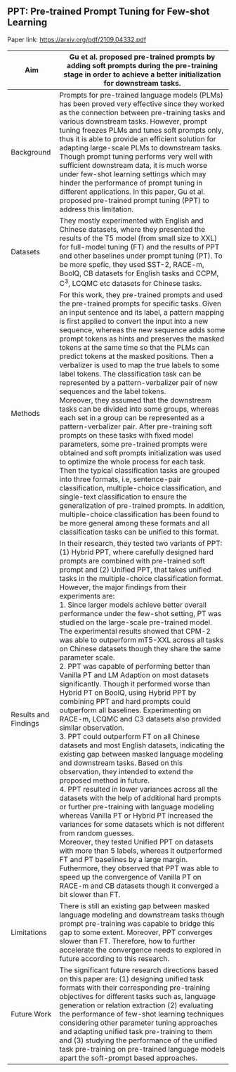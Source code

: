 ## PPT: Pre-trained Prompt Tuning for Few-shot Learning

Paper link: https://arxiv.org/pdf/2109.04332.pdf

| Aim | Gu et al. proposed pre-trained prompts by adding soft prompts during the pre-training stage in order to achieve a better initialization for downstream tasks. | 
| ------- | --- | 
| Background | Prompts for pre-trained language models (PLMs) has been proved very effective since they worked as the connection between pre-training tasks and various downstream tasks. However, prompt tuning freezes PLMs and tunes soft prompts only, thus it is able to provide an efficient solution for adapting large-scale PLMs to downstream tasks. Though prompt tuning performs very well with sufficient downstream data, it is much worse under few-shot learning settings which may hinder the performance of prompt tuning in different applications. In this paper, Gu et al. proposed pre-trained prompt tuning (PPT) to address this limitation. | 
| Datasets | They mostly experimented with English and Chinese datasets, where they presented the results of the T5 model (from small size to XXL) for full-model tuning (FT) and the results of PPT and other baselines under prompt tuning (PT). To be more spefic, they used SST-2, RACE-m, BoolQ, CB datasets for English tasks and CCPM, C<sup>3</sup>, LCQMC etc datasets for Chinese tasks. | 
| Methods | For this work, they pre-trained prompts and used the pre-trained prompts for specific tasks. Given an input sentence and its label, a pattern mapping is first applied to convert the input into a new sequence, whereas the new sequence adds some prompt tokens as hints and preserves the masked tokens at the same time so that the PLMs can predict tokens at the masked positions. Then a verbalizer is used to map the true labels to some label tokens. The classification task can be represented by a pattern-verbalizer pair of new sequences and the label tokens. <br> Moreover, they assumed that the downstream tasks can be divided into some groups, whereas each set in a group can be represented as a pattern-verbalizer pair. After pre-training soft prompts on these tasks with fixed model parameters, some pre-trained prompts were obtained and soft prompts initialization was used to optimize the whole process for each task. <br> Then the typical classification tasks are grouped into three formats, i.e, sentence-pair classification, multiple-choice classification, and single-text classification to ensure the generalization of pre-trained prompts. In addition, multiple-choice classification has been found to be more general among these formats and all classification tasks can be unified to this format. |  
| Results and Findings| In their research, they tested two variants of PPT: (1) Hybrid PPT, where carefully designed hard prompts are combined with pre-trained soft prompt and (2) Unified PPT, that takes unified tasks in the multiple-choice classification format. <br> However, the major findings from their experiments are: <br> 1. Since larger models achieve better overall performance under the few-shot setting, PT was studied on the large-scale pre-trained model. The experimental results showed that CPM-2 was able to outperform mT5-XXL across all tasks on Chinese datasets though they share the same parameter scale. <br> 2. PPT was capable of performing better than Vanilla PT and LM Adaption on most datasets significantly. Though it performed worse than Hybrid PT on BoolQ, using Hybrid PPT by combining PPT and hard prompts could outperform all baselines. Experimenting on RACE-m, LCQMC and C3 datasets also provided similar observation. <br> 3. PPT could outperform FT on all Chinese datasets and most English datasets, indicating the existing gap between masked language modeling and downstream tasks. Based on this observation, they intended to extend the proposed method in future. <br> 4. PPT resulted in lower variances across all the datasets with the help of additional hard prompts or further pre-training with language modeling whereas Vanilla PT or Hybrid PT increased the variances for some datasets which is not different from random guesses. <br> Moreover, they tested Unified PPT on datasets with more than 5 labels, whereas it outperformed FT and PT baselines by a large margin. Futhermore, they observed that PPT was able to speed up the convergence of Vanilla PT on RACE-m and CB datasets though it converged a bit slower than FT. | 
| Limitations | There is still an existing gap between masked language modeling and downstream tasks though prompt pre-training was capable to bridge this gap to some extent. Moreover, PPT converges slower than FT. Therefore, how to further accelerate the convergence needs to explored in future according to this research. |  
| Future Work | The significant future research directions based on this paper are: (1) designing unified task formats with their corresponding pre-training objectives for different tasks such as, language generation or relation extraction (2) evaluating the performance of few-shot learning techniques considering other parameter tuning approaches and adapting unified task pre-training to them and (3) studying the performance of the unified task pre-training on pre-trained language models apart the soft-prompt based approaches. | 
